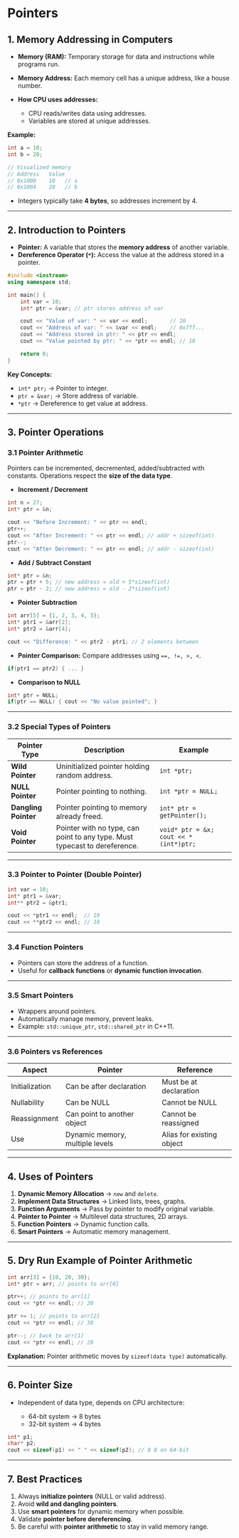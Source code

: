 # **Pointers**

## **1. Memory Addressing in Computers**

* **Memory (RAM):** Temporary storage for data and instructions while programs run.
* **Memory Address:** Each memory cell has a unique address, like a house number.
* **How CPU uses addresses:**

  * CPU reads/writes data using addresses.
  * Variables are stored at unique addresses.

**Example:**

```cpp
int a = 10;
int b = 20;

// Visualized memory
// Address   Value
// 0x1000    10   // a
// 0x1004    20   // b
```

* Integers typically take **4 bytes**, so addresses increment by 4.

---

## **2. Introduction to Pointers**

* **Pointer:** A variable that stores the **memory address** of another variable.
* **Dereference Operator (`*`):** Access the value at the address stored in a pointer.

```cpp
#include <iostream>
using namespace std;

int main() {
    int var = 10;
    int* ptr = &var; // ptr stores address of var

    cout << "Value of var: " << var << endl;       // 10
    cout << "Address of var: " << &var << endl;    // 0x7ff...
    cout << "Address stored in ptr: " << ptr << endl; 
    cout << "Value pointed by ptr: " << *ptr << endl; // 10

    return 0;
}
```

**Key Concepts:**

* `int* ptr;` → Pointer to integer.
* `ptr = &var;` → Store address of variable.
* `*ptr` → Dereference to get value at address.

---

## **3. Pointer Operations**

### **3.1 Pointer Arithmetic**

Pointers can be incremented, decremented, added/subtracted with constants. Operations respect the **size of the data type**.

* **Increment / Decrement**

```cpp
int n = 27;
int* ptr = &n;

cout << "Before Increment: " << ptr << endl;
ptr++;
cout << "After Increment: " << ptr << endl; // addr + sizeof(int)
ptr--;
cout << "After Decrement: " << ptr << endl; // addr - sizeof(int)
```

* **Add / Subtract Constant**

```cpp
int* ptr = &n;
ptr = ptr + 5; // new address = old + 5*sizeof(int)
ptr = ptr - 2; // new address = old - 2*sizeof(int)
```

* **Pointer Subtraction**

```cpp
int arr[5] = {1, 2, 3, 4, 5};
int* ptr1 = &arr[2];
int* ptr2 = &arr[4];

cout << "Difference: " << ptr2 - ptr1; // 2 elements between
```

* **Pointer Comparison:** Compare addresses using `==, !=, >, <`.

```cpp
if(ptr1 == ptr2) { ... }
```

* **Comparison to NULL**

```cpp
int* ptr = NULL;
if(ptr == NULL) { cout << "No value pointed"; }
```

---

### **3.2 Special Types of Pointers**

| Pointer Type         | Description                                                                | Example                               |
| -------------------- | -------------------------------------------------------------------------- | ------------------------------------- |
| **Wild Pointer**     | Uninitialized pointer holding random address.                              | `int *ptr;`                           |
| **NULL Pointer**     | Pointer pointing to nothing.                                               | `int *ptr = NULL;`                    |
| **Dangling Pointer** | Pointer pointing to memory already freed.                                  | `int* ptr = getPointer();`            |
| **Void Pointer**     | Pointer with no type, can point to any type. Must typecast to dereference. | `void* ptr = &x; cout << *(int*)ptr;` |

---

### **3.3 Pointer to Pointer (Double Pointer)**

```cpp
int var = 10;
int* ptr1 = &var;
int** ptr2 = &ptr1;

cout << *ptr1 << endl;  // 10
cout << **ptr2 << endl; // 10
```

---

### **3.4 Function Pointers**

* Pointers can store the address of a function.
* Useful for **callback functions** or **dynamic function invocation**.

---

### **3.5 Smart Pointers**

* Wrappers around pointers.
* Automatically manage memory, prevent leaks.
* Example: `std::unique_ptr`, `std::shared_ptr` in C++11.

---

### **3.6 Pointers vs References**

| Aspect         | Pointer                         | Reference                 |
| -------------- | ------------------------------- | ------------------------- |
| Initialization | Can be after declaration        | Must be at declaration    |
| Nullability    | Can be NULL                     | Cannot be NULL            |
| Reassignment   | Can point to another object     | Cannot be reassigned      |
| Use            | Dynamic memory, multiple levels | Alias for existing object |

---

## **4. Uses of Pointers**

1. **Dynamic Memory Allocation** → `new` and `delete`.
2. **Implement Data Structures** → Linked lists, trees, graphs.
3. **Function Arguments** → Pass by pointer to modify original variable.
4. **Pointer to Pointer** → Multilevel data structures, 2D arrays.
5. **Function Pointers** → Dynamic function calls.
6. **Smart Pointers** → Automatic memory management.

---

## **5. Dry Run Example of Pointer Arithmetic**

```cpp
int arr[3] = {10, 20, 30};
int* ptr = arr; // points to arr[0]

ptr++; // points to arr[1]
cout << *ptr << endl; // 20

ptr += 1; // points to arr[2]
cout << *ptr << endl; // 30

ptr--; // back to arr[1]
cout << *ptr << endl; // 20
```

**Explanation:** Pointer arithmetic moves by `sizeof(data type)` automatically.

---

## **6. Pointer Size**

* Independent of data type, depends on CPU architecture:

  * 64-bit system → 8 bytes
  * 32-bit system → 4 bytes

```cpp
int* p1;
char* p2;
cout << sizeof(p1) << " " << sizeof(p2); // 8 8 on 64-bit
```

---

## **7. Best Practices**

1. Always **initialize pointers** (NULL or valid address).
2. Avoid **wild and dangling pointers**.
3. Use **smart pointers** for dynamic memory when possible.
4. Validate **pointer before dereferencing**.
5. Be careful with **pointer arithmetic** to stay in valid memory range.
